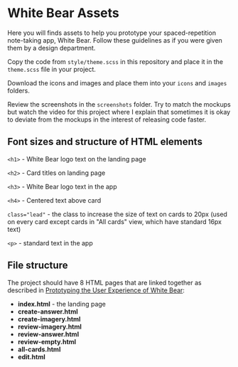 # White Bear Assets

Here you will finds assets to help you prototype your spaced-repetition note-taking app, White Bear. Follow these guidelines as if you were given them by a design department.

Copy the code from `style/theme.scss` in this repository and place it in the `theme.scss` file in your project.

Download the icons and images and place them into your `icons` and `images` folders.

Review the screenshots in the `screenshots` folder. Try to match the mockups but watch the video for this project where I explain that sometimes it is okay to deviate from the mockups in the interest of releasing code faster.

## Font sizes and structure of HTML elements

`<h1>` - White Bear logo text on the landing page

`<h2>` - Card titles on landing page

`<h3>` - White Bear logo text in the app

`<h4>` - Centered text above card

`class="lead"` - the class to increase the size of text on cards to 20px (used on every card except cards in "All cards" view, which have standard 16px text)

`<p>` - standard  text in the app

## File structure

The project should have 8 HTML pages that are linked together as described in [Prototyping the User Experience of White Bear](https://www.youtube.com/watch?v=Q2M-jRUNgB4&list=PLa5bYMAqOz6Mv5ohqx3Eu80y7uv-_0YIk&index=7&t=0s):

- **index.html** - the landing page
- **create-answer.html**
- **create-imagery.html**
- **review-imagery.html**
- **review-answer.html**
- **review-empty.html**
- **all-cards.html**
- **edit.html**

